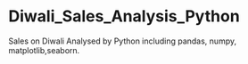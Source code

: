 # Diwali_Sales_Analysis_Python
Sales on Diwali Analysed by Python including pandas, numpy, matplotlib,seaborn.
